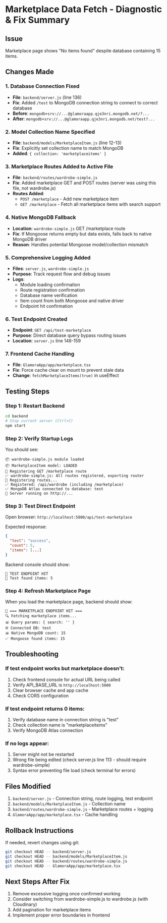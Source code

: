 # Marketplace Data Fetch - Diagnostic & Fix Summary

## Issue
Marketplace page shows "No items found" despite database containing 15 items.

## Changes Made

### 1. Database Connection Fixed
- **File**: `backend/server.js` (line 136)
- **Fix**: Added `/test` to MongoDB connection string to connect to correct database
- **Before**: `mongodb+srv://...@glamoraapp.qje3nri.mongodb.net/?...`
- **After**: `mongodb+srv://...@glamoraapp.qje3nri.mongodb.net/test?...`

### 2. Model Collection Name Specified
- **File**: `backend/models/MarketplaceItem.js` (line 12-13)
- **Fix**: Explicitly set collection name to match MongoDB
- **Added**: `{ collection: 'marketplaceitems' }`

### 3. Marketplace Routes Added to Active File
- **File**: `backend/routes/wardrobe-simple.js`
- **Fix**: Added marketplace GET and POST routes (server was using this file, not wardrobe.js)
- **Routes Added**:
  - `POST /marketplace` - Add new marketplace item
  - `GET /marketplace` - Fetch all marketplace items with search support
  
### 4. Native MongoDB Fallback
- **Location**: `wardrobe-simple.js` GET /marketplace route
- **Fix**: If Mongoose returns empty but data exists, falls back to native MongoDB driver
- **Reason**: Handles potential Mongoose model/collection mismatch

### 5. Comprehensive Logging Added
- **Files**: `server.js`, `wardrobe-simple.js`
- **Purpose**: Track request flow and debug issues
- **Logs**:
  - Module loading confirmation
  - Route registration confirmation  
  - Database name verification
  - Item count from both Mongoose and native driver
  - Endpoint hit confirmation

### 6. Test Endpoint Created
- **Endpoint**: `GET /api/test-marketplace`
- **Purpose**: Direct database query bypass routing issues
- **Location**: `server.js` line 148-159

### 7. Frontend Cache Handling
- **File**: `GlamoraApp/app/marketplace.tsx`
- **Fix**: Force cache clear on mount to prevent stale data
- **Change**: `fetchMarketplaceItems(true)` in useEffect

## Testing Steps

### Step 1: Restart Backend
```bash
cd backend
# Stop current server (Ctrl+C)
npm start
```

### Step 2: Verify Startup Logs
You should see:
```
📦 wardrobe-simple.js module loaded
📦 MarketplaceItem model: LOADED
🔧 Registering GET /marketplace route
✅ wardrobe-simple.js: All routes registered, exporting router
🔧 Registering routes...
✅ Registered: /api/wardrobe (including /marketplace)
✅ MongoDB Atlas connected to database: test
🚀 Server running on http://...
```

### Step 3: Test Direct Endpoint
Open browser: `http://localhost:5000/api/test-marketplace`

Expected response:
```json
{
  "test": "success",
  "count": 5,
  "items": [...]
}
```

Backend console should show:
```
🧪 TEST ENDPOINT HIT
🧪 Test found items: 5
```

### Step 4: Refresh Marketplace Page
When you load the marketplace page, backend should show:
```
🎯 === MARKETPLACE ENDPOINT HIT ===
🔍 Fetching marketplace items...
📊 Query params: { search: '' }
🌐 Connected DB: test
📊 Native MongoDB count: 15
✅ Mongoose found items: 15
```

## Troubleshooting

### If test endpoint works but marketplace doesn't:
1. Check frontend console for actual URL being called
2. Verify API_BASE_URL is `http://localhost:5000`
3. Clear browser cache and app cache
4. Check CORS configuration

### If test endpoint returns 0 items:
1. Verify database name in connection string is "test"
2. Check collection name is "marketplaceitems"
3. Verify MongoDB Atlas connection

### If no logs appear:
1. Server might not be restarted
2. Wrong file being edited (check server.js line 113 - should require wardrobe-simple)
3. Syntax error preventing file load (check terminal for errors)

## Files Modified
1. `backend/server.js` - Connection string, route logging, test endpoint
2. `backend/models/MarketplaceItem.js` - Collection name
3. `backend/routes/wardrobe-simple.js` - Marketplace routes + logging
4. `GlamoraApp/app/marketplace.tsx` - Cache handling

## Rollback Instructions
If needed, revert changes using git:
```bash
git checkout HEAD -- backend/server.js
git checkout HEAD -- backend/models/MarketplaceItem.js  
git checkout HEAD -- backend/routes/wardrobe-simple.js
git checkout HEAD -- GlamoraApp/app/marketplace.tsx
```

## Next Steps After Fix
1. Remove excessive logging once confirmed working
2. Consider switching from wardrobe-simple.js to wardrobe.js (with Cloudinary)
3. Add pagination for marketplace items
4. Implement proper error boundaries in frontend


